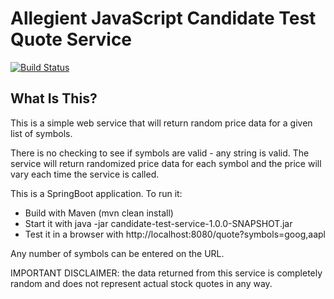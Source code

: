 # Allegient JavaScript Candidate Test Quote Service
[![Build Status](https://travis-ci.org/allegient-labs/candidate-test-service.svg?branch=master)](https://travis-ci.org/allegient-labs/candidate-test-service)

## What Is This?
This is a simple web service that will return random price data for a given list of symbols.

There is no checking to see if symbols are valid - any string is valid.  The service will return randomized price data for each symbol and the price will vary each time the service is called.

This is a SpringBoot application.  To run it:

- Build with Maven (mvn clean install)
- Start it with java -jar candidate-test-service-1.0.0-SNAPSHOT.jar
- Test it in a browser with http://localhost:8080/quote?symbols=goog,aapl
  
Any number of symbols can be entered on the URL.

IMPORTANT DISCLAIMER: the data returned from this service is completely random and does not represent actual
stock quotes in any way.
